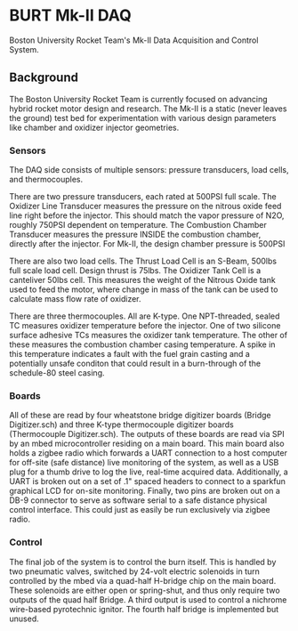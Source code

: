BURT Mk-II DAQ
==============

Boston University Rocket Team's Mk-II Data Acquisition and Control System.

Background
----------
The Boston University Rocket Team is currently focused on advancing hybrid rocket motor design and research. The Mk-II is a static (never leaves the ground) test bed for experimentation with various design parameters like chamber and oxidizer injector geometries.

### Sensors
The DAQ side consists of multiple sensors: pressure transducers, load cells, and thermocouples.

There are two pressure transducers, each rated at 500PSI full scale. The Oxidizer Line Transducer measures the pressure on the nitrous oxide feed line right before the injector. This should match the vapor pressure of N2O, roughly 750PSI dependent on temperature. The Combustion Chamber Transducer measures the pressure INSIDE the combustion chamber, directly after the injector. For Mk-II, the design chamber pressure is 500PSI

There are also two load cells. The Thrust Load Cell is an S-Beam, 500lbs full scale load cell. Design thrust is 75lbs. The Oxidizer Tank Cell is a canteliver 50lbs cell. This measures the weight of the Nitrous Oxide tank used to feed the motor, where change in mass of the tank can be used to calculate mass flow rate of oxidizer.

There are three thermocouples. All are K-type. One NPT-threaded, sealed TC measures oxidizer temperature before the injector. One of two silicone surface adhesive TCs measures the oxidizer tank temperature. The other of these measures the combustion chamber casing temperature. A spike in this temperature indicates a fault with the fuel grain casting and a potentially unsafe conditon that could result in a burn-through of the schedule-80 steel casing.

### Boards
All of these are read by four wheatstone bridge digitizer boards (Bridge Digitizer.sch) and three K-type thermocouple digitizer boards (Thermocouple Digitizer.sch). The outputs of these boards are read via SPI by an mbed microcontroller residing on a main board. This main board also holds a zigbee radio which forwards a UART connection to a host computer for off-site (safe distance) live monitoring of the system, as well as a USB plug for a thumb drive to log the live, real-time acquired data. Additionally, a UART is broken out on a set of .1" spaced headers to connect to a sparkfun graphical LCD for on-site monitoring. Finally, two pins are broken out on a DB-9 connector to serve as software serial to a safe distance physical control interface. This could just as easily be run exclusively via zigbee radio.

### Control
The final job of the system is to control the burn itself. This is handled by two pneumatic valves, switched by 24-volt electric solenoids in turn controlled by the mbed via a quad-half H-bridge chip on the main board. These solenoids are either open or spring-shut, and thus only require two outputs of the quad half Bridge. A third output is used to control a nichrome wire-based pyrotechnic ignitor. The fourth half bridge is implemented but unused. 
